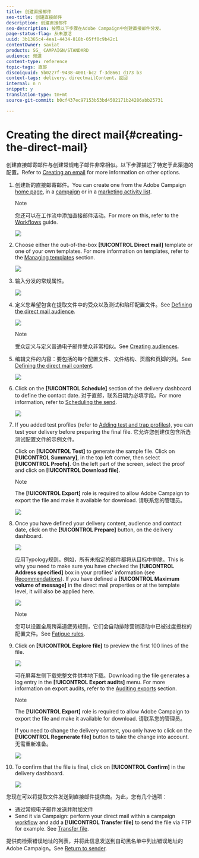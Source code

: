 ```yaml
---
title: 创建直接邮件
seo-title: 创建直接邮件
description: 创建直接邮件
seo-description: 按照以下步骤在Adobe Campaign中创建直接邮件分发。
page-status-flag: 从未激活
uuid: 3b1365c4-4ea1-4434-818b-05ff0c9b42c1
contentOwner: saviat
products: SG_ CAMPAIGN/STANDARD
audience: 频道
content-type: reference
topic-tags: 直邮
discoiquuid: 5b0227f-9438-4001-bc2 f-3d8661 d173 b3
context-tags: delivery，directmailContent，返回
internal: n n
snippet: y
translation-type: tm+mt
source-git-commit: b0cf437ec97153b53bd4502171b24286abb25731

---
```



# Creating the direct mail{#creating-the-direct-mail}

创建直接邮寄邮件与创建常规电子邮件非常相似。以下步骤描述了特定于此渠道的配置。Refer to [Creating an email](../../channels/using/creating-an-email.md) for more information on other options.

1. 创建新的直接邮寄邮件。You can create one from the Adobe Campaign [home page](../../start/using/interface-description.md#home-page), in a [campaign](../../start/using/marketing-activities.md#creating-a-marketing-activity) or in a [marketing activity list](../../start/using/programs-and-campaigns.md#creating-a-campaign).

   >[!NOTE]
   >
   >您还可以在工作流中添加直接邮件活动。For more on this, refer to the [Workflows](../../automating/using/direct-mail-delivery.md) guide.

   ![](assets/direct_mail_1.png)

1. Choose either the out-of-the-box **[!UICONTROL Direct mail]** template or one of your own templates. For more information on templates, refer to the [Managing templates](../../start/using/about-templates.md) section.

   ![](assets/direct_mail_2.png)

1. 输入分发的常规属性。

   ![](assets/direct_mail_3.png)

1. 定义您希望包含在提取文件中的受众以及测试和陷印配置文件。See [Defining the direct mail audience](../../channels/using/defining-the-direct-mail-audience.md).

   ![](assets/direct_mail_4.png)

   >[!NOTE]
   >
   >受众定义与定义普通电子邮件受众非常相似。See [Creating audiences](../../audiences/using/creating-audiences.md).

1. 编辑文件的内容：要包括的每个配置文件、文件结构、页眉和页脚的列。See [Defining the direct mail content](../../channels/using/defining-the-direct-mail-content.md).

   ![](assets/direct_mail_5.png)

1. Click on the **[!UICONTROL Schedule]** section of the delivery dashboard to define the contact date. 对于直邮，联系日期为必填字段。For more information, refer to [Scheduling the send](../../sending/using/about-scheduling-messages.md).

   ![](assets/direct_mail_8.png)

1. If you added test profiles (refer to [Adding test and trap profiles](../../channels/using/defining-the-direct-mail-audience.md#adding-test-and-trap-profiles)), you can test your delivery before preparing the final file. 它允许您创建仅包含所选测试配置文件的示例文件。

   Click on **[!UICONTROL Test]** to generate the sample file. Click on **[!UICONTROL Summary]**, in the top left corner, then select **[!UICONTROL Proofs]**. On the left part of the screen, select the proof and click on **[!UICONTROL Download file]**.

   >[!NOTE]
   >
   >The **[!UICONTROL Export]** role is required to allow Adobe Campaign to export the file and make it available for download. 请联系您的管理员。

   ![](assets/direct_mail_19.png)

1. Once you have defined your delivery content, audience and contact date, click on the **[!UICONTROL Prepare]** button, on the delivery dashboard.

   ![](assets/direct_mail_16.png)

   应用Typology规则。例如，所有未指定的邮件都将从目标中排除。This is why you need to make sure you have checked the **[!UICONTROL Address specified]** box in your profiles' information (see [Recommendations](../../channels/using/about-direct-mail.md#recommendations)). If you have defined a **[!UICONTROL Maximum volume of message]** in the direct mail properties or at the template level, it will also be applied here.

   ![](assets/direct_mail_25.png)

   >[!NOTE]
   >
   >您可以设置全局跨渠道疲劳规则，它们会自动排除营销活动中已被过度授权的配置文件。See [Fatigue rules](../../administration/using/fatigue-rules.md).

1. Click on **[!UICONTROL Explore file]** to preview the first 100 lines of the file.

   ![](assets/direct_mail_18.png)

   可在屏幕左侧下载完整文件供本地下载。Downloading the file generates a log entry in the **[!UICONTROL Export audits]** menu. For more information on export audits, refer to the [Auditing exports](../../administration/using/auditing-export-logs.md) section.

   >[!NOTE]
   >
   >The **[!UICONTROL Export]** role is required to allow Adobe Campaign to export the file and make it available for download. 请联系您的管理员。

   If you need to change the delivery content, you only have to click on the **[!UICONTROL Regenerate file]** button to take the change into account. 无需重新准备。

   ![](assets/direct_mail_21.png)

1. To confirm that the file is final, click on **[!UICONTROL Confirm]** in the delivery dashboard.

   ![](assets/direct_mail_20.png)

您现在可以将提取文件发送到直接邮件提供商。为此，您有几个选项：

* 通过常规电子邮件发送并附加文件
* Send it via Campaign: perform your direct mail within a campaign [workflow](../../automating/using/direct-mail-delivery.md) and add a **[!UICONTROL Transfer file]** to send the file via FTP for example. See [Transfer file](../../automating/using/transfer-file.md).

提供商检索错误地址的列表，并将此信息发送到自动黑名单中列出错误地址的Adobe Campaign。See [Return to sender](../../channels/using/return-to-sender.md).
